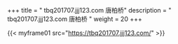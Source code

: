 +++
title = "  tbq201707.jjj123.com 唐柏桥"
description = "  tbq201707.jjj123.com 唐柏桥  "
weight = 20
+++


{{< myframe01 src="https://tbq201707.jjj123.com/" >}}

